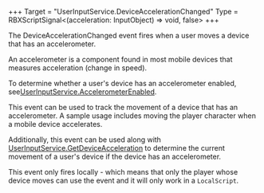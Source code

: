 +++
Target = "UserInputService.DeviceAccelerationChanged"
Type = RBXScriptSignal<(acceleration: InputObject) => void, false>
+++

The DeviceAccelerationChanged event fires when a user moves a device that has an accelerometer.An accelerometer is a component found in most mobile devices that measures acceleration (change in speed).To determine whether a user's device has an accelerometer enabled, see[UserInputService.AccelerometerEnabled](https://developer.roblox.com/api-reference/property/UserInputService/AccelerometerEnabled).This event can be used to track the movement of a device that has an accelerometer. A sample usage includes moving the player character when a mobile device accelerates.Additionally, this event can be used along with [UserInputService.GetDeviceAcceleration](https://developer.roblox.com/api-reference/function/UserInputService/GetDeviceAcceleration) to determine the current movement of a user's device if the device has an accelerometer.This event only fires locally - which means that only the player whose device moves can use the event and it will only work in a `LocalScript`.